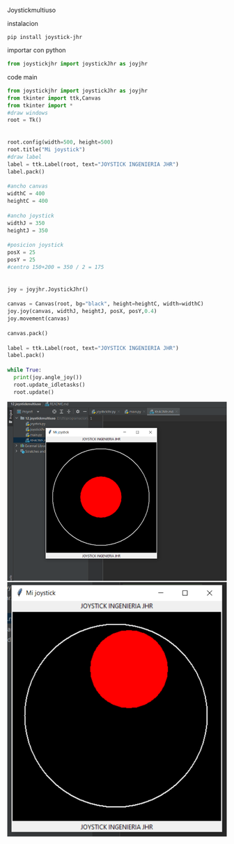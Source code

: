 Joystickmultiuso 



instalacion
 ```
pip install joystick-jhr
 ```
importar con python
 ```python
from joystickjhr import joystickJhr as joyjhr
 ```
 
 code main
  ```python
  from joystickjhr import joystickJhr as joyjhr
from tkinter import ttk,Canvas
from tkinter import *
#draw windows
root = Tk()


root.config(width=500, height=500)
root.title("Mi joystick")
#draw label
label = ttk.Label(root, text="JOYSTICK INGENIERIA JHR")
label.pack()

#ancho canvas
widthC = 400
heightC = 400

#ancho joystick
widthJ = 350
heightJ = 350

#posicion joystick
posX = 25
posY = 25
#centro 150+200 = 350 / 2 = 175


joy = joyjhr.JoystickJhr()

canvas = Canvas(root, bg="black", height=heightC, width=widthC)
joy.joy(canvas, widthJ, heightJ, posX, posY,0.4)
joy.movement(canvas)

canvas.pack()

label = ttk.Label(root, text="JOYSTICK INGENIERIA JHR")
label.pack()

while True:
    print(joy.angle_joy())
    root.update_idletasks()
    root.update()
  ```



![img.png](img.png)
![img_1.png](img_1.png)
